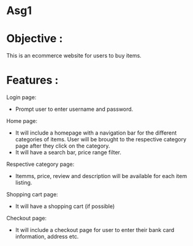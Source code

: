 # Asg1

# Objective : 
This is an ecommerce website for users to buy items. 

# Features : 

Login page:
- Prompt user to enter username and password.

Home page:
- It will include a homepage with a navigation bar for the different categories of items. User will be brought to the respective category page after they click on the category.
- It will have a search bar, price range filter.

Respective category page:
- Itemms, price, review and description will be available for each item listing.

Shopping cart page:
- It will have a shopping cart (if possible)

Checkout page:
- It will include a checkout page for user to enter their bank card information, address etc.

